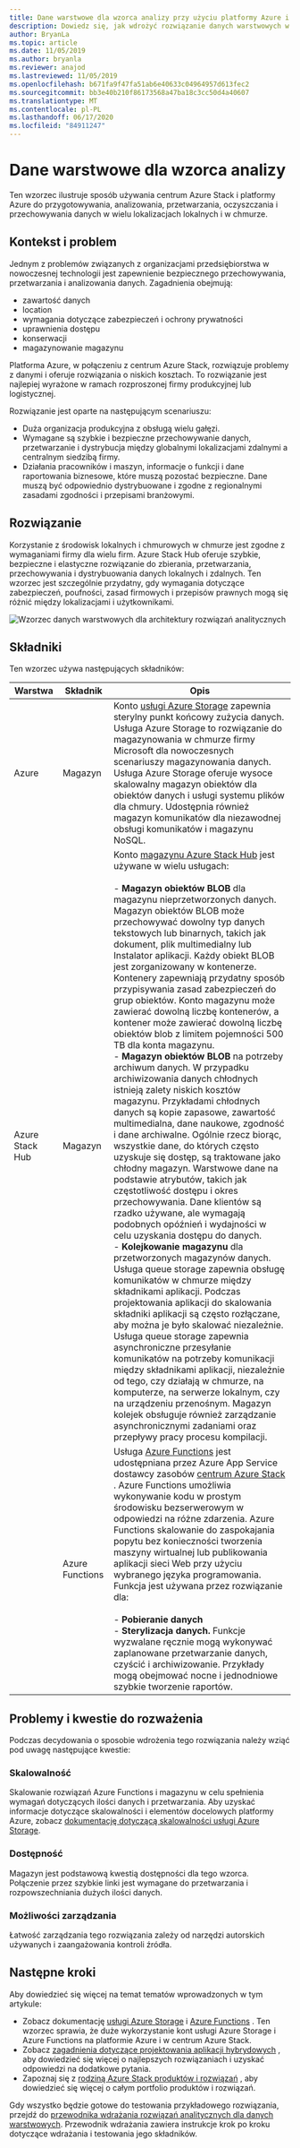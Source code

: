 ```yaml
---
title: Dane warstwowe dla wzorca analizy przy użyciu platformy Azure i usługi Azure Stack Hub
description: Dowiedz się, jak wdrożyć rozwiązanie danych warstwowych w chmurze hybrydowej za pomocą platformy Azure i usługi Azure Stack Hub.
author: BryanLa
ms.topic: article
ms.date: 11/05/2019
ms.author: bryanla
ms.reviewer: anajod
ms.lastreviewed: 11/05/2019
ms.openlocfilehash: b671fa9f47fa51ab6e40633c04964957d613fec2
ms.sourcegitcommit: bb3e40b210f86173568a47ba18c3cc50d4a40607
ms.translationtype: MT
ms.contentlocale: pl-PL
ms.lasthandoff: 06/17/2020
ms.locfileid: "84911247"
---
```

# <a name="tiered-data-for-analytics-pattern"></a>Dane warstwowe dla wzorca analizy

Ten wzorzec ilustruje sposób używania centrum Azure Stack i platformy Azure do przygotowywania, analizowania, przetwarzania, oczyszczania i przechowywania danych w wielu lokalizacjach lokalnych i w chmurze.

## <a name="context-and-problem"></a>Kontekst i problem

Jednym z problemów związanych z organizacjami przedsiębiorstwa w nowoczesnej technologii jest zapewnienie bezpiecznego przechowywania, przetwarzania i analizowania danych. Zagadnienia obejmują:

- zawartość danych
- location
- wymagania dotyczące zabezpieczeń i ochrony prywatności
- uprawnienia dostępu
- konserwacji
- magazynowanie magazynu

Platforma Azure, w połączeniu z centrum Azure Stack, rozwiązuje problemy z danymi i oferuje rozwiązania o niskich kosztach. To rozwiązanie jest najlepiej wyrażone w ramach rozproszonej firmy produkcyjnej lub logistycznej.

Rozwiązanie jest oparte na następującym scenariuszu:

- Duża organizacja produkcyjna z obsługą wielu gałęzi.
- Wymagane są szybkie i bezpieczne przechowywanie danych, przetwarzanie i dystrybucja między globalnymi lokalizacjami zdalnymi a centralnym siedzibą firmy.
- Działania pracowników i maszyn, informacje o funkcji i dane raportowania biznesowe, które muszą pozostać bezpieczne. Dane muszą być odpowiednio dystrybuowane i zgodne z regionalnymi zasadami zgodności i przepisami branżowymi.

## <a name="solution"></a>Rozwiązanie

Korzystanie z środowisk lokalnych i chmurowych w chmurze jest zgodne z wymaganiami firmy dla wielu firm. Azure Stack Hub oferuje szybkie, bezpieczne i elastyczne rozwiązanie do zbierania, przetwarzania, przechowywania i dystrybuowania danych lokalnych i zdalnych. Ten wzorzec jest szczególnie przydatny, gdy wymagania dotyczące zabezpieczeń, poufności, zasad firmowych i przepisów prawnych mogą się różnić między lokalizacjami i użytkownikami.

![Wzorzec danych warstwowych dla architektury rozwiązań analitycznych](media/pattern-tiered-data-analytics/solution-architecture.png)

## <a name="components"></a>Składniki

Ten wzorzec używa następujących składników:

| Warstwa | Składnik | Opis |
|----------|-----------|-------------|
| Azure | Magazyn | Konto [usługi Azure Storage](/azure/storage/) zapewnia sterylny punkt końcowy zużycia danych. Usługa Azure Storage to rozwiązanie do magazynowania w chmurze firmy Microsoft dla nowoczesnych scenariuszy magazynowania danych. Usługa Azure Storage oferuje wysoce skalowalny magazyn obiektów dla obiektów danych i usługi systemu plików dla chmury. Udostępnia również magazyn komunikatów dla niezawodnej obsługi komunikatów i magazynu NoSQL. |
| Azure Stack Hub | Magazyn | Konto [magazynu Azure Stack Hub](/azure-stack/user/azure-stack-storage-overview) jest używane w wielu usługach:<br><br>- **Magazyn obiektów BLOB** dla magazynu nieprzetworzonych danych. Magazyn obiektów BLOB może przechowywać dowolny typ danych tekstowych lub binarnych, takich jak dokument, plik multimedialny lub Instalator aplikacji. Każdy obiekt BLOB jest zorganizowany w kontenerze. Kontenery zapewniają przydatny sposób przypisywania zasad zabezpieczeń do grup obiektów. Konto magazynu może zawierać dowolną liczbę kontenerów, a kontener może zawierać dowolną liczbę obiektów blob z limitem pojemności 500 TB dla konta magazynu.<br>- **Magazyn obiektów BLOB** na potrzeby archiwum danych. W przypadku archiwizowania danych chłodnych istnieją zalety niskich kosztów magazynu. Przykładami chłodnych danych są kopie zapasowe, zawartość multimedialna, dane naukowe, zgodność i dane archiwalne. Ogólnie rzecz biorąc, wszystkie dane, do których często uzyskuje się dostęp, są traktowane jako chłodny magazyn. Warstwowe dane na podstawie atrybutów, takich jak częstotliwość dostępu i okres przechowywania. Dane klientów są rzadko używane, ale wymagają podobnych opóźnień i wydajności w celu uzyskania dostępu do danych.<br>- **Kolejkowanie magazynu** dla przetworzonych magazynów danych. Usługa queue storage zapewnia obsługę komunikatów w chmurze między składnikami aplikacji. Podczas projektowania aplikacji do skalowania składniki aplikacji są często rozłączane, aby można je było skalować niezależnie. Usługa queue storage zapewnia asynchroniczne przesyłanie komunikatów na potrzeby komunikacji między składnikami aplikacji, niezależnie od tego, czy działają w chmurze, na komputerze, na serwerze lokalnym, czy na urządzeniu przenośnym. Magazyn kolejek obsługuje również zarządzanie asynchronicznymi zadaniami oraz przepływy pracy procesu kompilacji. |
| | Azure Functions | Usługa [Azure Functions](/azure/azure-functions/) jest udostępniana przez Azure App Service dostawcy zasobów [centrum Azure Stack](/azure-stack/operator/azure-stack-app-service-overview) . Azure Functions umożliwia wykonywanie kodu w prostym środowisku bezserwerowym w odpowiedzi na różne zdarzenia. Azure Functions skalowanie do zaspokajania popytu bez konieczności tworzenia maszyny wirtualnej lub publikowania aplikacji sieci Web przy użyciu wybranego języka programowania. Funkcja jest używana przez rozwiązanie dla:<br><br>- **Pobieranie danych**<br>- **Sterylizacja danych.** Funkcje wyzwalane ręcznie mogą wykonywać zaplanowane przetwarzanie danych, czyścić i archiwizowanie. Przykłady mogą obejmować nocne i jednodniowe szybkie tworzenie raportów.|

## <a name="issues-and-considerations"></a>Problemy i kwestie do rozważenia

Podczas decydowania o sposobie wdrożenia tego rozwiązania należy wziąć pod uwagę następujące kwestie:

### <a name="scalability"></a>Skalowalność

Skalowanie rozwiązań Azure Functions i magazynu w celu spełnienia wymagań dotyczących ilości danych i przetwarzania. Aby uzyskać informacje dotyczące skalowalności i elementów docelowych platformy Azure, zobacz [dokumentację dotyczącą skalowalności usługi Azure Storage](/azure/storage/common/storage-scalability-targets).

### <a name="availability"></a>Dostępność

Magazyn jest podstawową kwestią dostępności dla tego wzorca. Połączenie przez szybkie linki jest wymagane do przetwarzania i rozpowszechniania dużych ilości danych.

### <a name="manageability"></a>Możliwości zarządzania

Łatwość zarządzania tego rozwiązania zależy od narzędzi autorskich używanych i zaangażowania kontroli źródła.

## <a name="next-steps"></a>Następne kroki

Aby dowiedzieć się więcej na temat tematów wprowadzonych w tym artykule:

- Zobacz dokumentację [usługi Azure Storage](/azure/storage/) i [Azure Functions](/azure/azure-functions/) . Ten wzorzec sprawia, że duże wykorzystanie kont usługi Azure Storage i Azure Functions na platformie Azure i w centrum Azure Stack.
- Zobacz [zagadnienia dotyczące projektowania aplikacji hybrydowych](overview-app-design-considerations.md) , aby dowiedzieć się więcej o najlepszych rozwiązaniach i uzyskać odpowiedzi na dodatkowe pytania.
- Zapoznaj się z [rodziną Azure Stack produktów i rozwiązań](/azure-stack) , aby dowiedzieć się więcej o całym portfolio produktów i rozwiązań.

Gdy wszystko będzie gotowe do testowania przykładowego rozwiązania, przejdź do [przewodnika wdrażania rozwiązań analitycznych dla danych warstwowych](https://aka.ms/tiereddatadeploy). Przewodnik wdrażania zawiera instrukcje krok po kroku dotyczące wdrażania i testowania jego składników.
